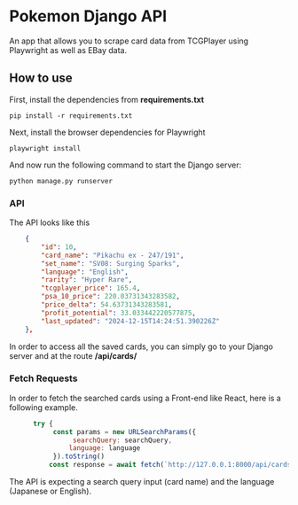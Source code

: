 # Pokemon Django API

An app that allows you to scrape card data from TCGPlayer using Playwright as well as EBay data.


## How to use

First, install the dependencies from **requirements.txt**

`pip install -r requirements.txt`

Next, install the browser dependencies for Playwright

`playwright install`

And now run the following command to start the Django server:

`python manage.py runserver`

### API

The API looks like this

```json
    {
        "id": 10,
        "card_name": "Pikachu ex - 247/191",
        "set_name": "SV08: Surging Sparks",
        "language": "English",
        "rarity": "Hyper Rare",
        "tcgplayer_price": 165.4,
        "psa_10_price": 220.03731343283582,
        "price_delta": 54.63731343283581,
        "profit_potential": 33.033442220577875,
        "last_updated": "2024-12-15T14:24:51.390226Z"
    },
```

In order to access all the saved cards, you can simply go to your Django server and at the route **/api/cards/**

### Fetch Requests

In order to fetch the searched cards using a Front-end like React, here is a following example.

```javascript
      try {
           const params = new URLSearchParams({
                searchQuery: searchQuery,
               language: language
           }).toString()
          const response = await fetch(`http://127.0.0.1:8000/api/cards/scrape_and_save/?${params}`);
```


The API is expecting a search query input (card name) and the language (Japanese or English).